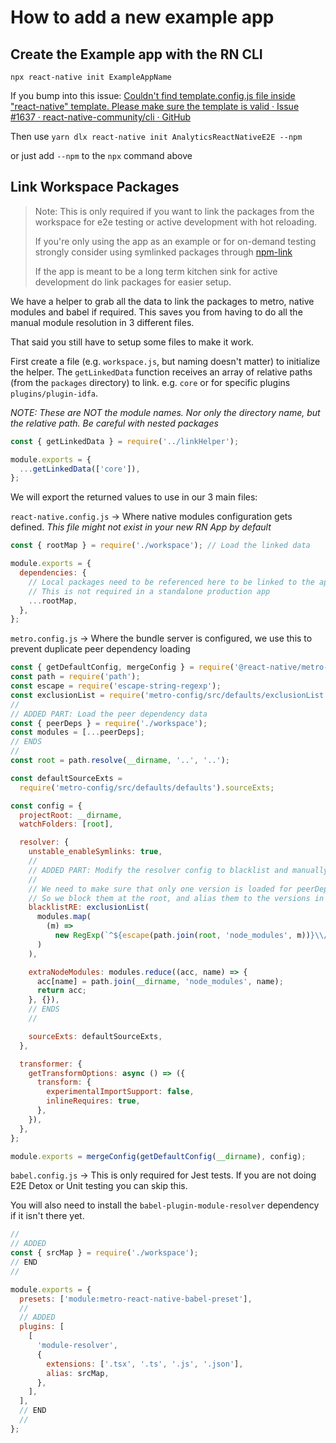 # How to add a new example app

## Create the Example app with the RN CLI

`npx react-native init ExampleAppName`

If you bump into this issue: [Couldn't find template.config.js file inside "react-native" template. Please make sure the template is valid · Issue #1637 · react-native-community/cli · GitHub](https://github.com/react-native-community/cli/issues/1637)

Then use
`yarn dlx react-native init AnalyticsReactNativeE2E --npm`

or just add `--npm` to the `npx` command above

## Link Workspace Packages

> Note: This is only required if you want to link the packages from the workspace for e2e testing or active development with hot reloading.
>
> If you're only using the app as an example or for on-demand testing strongly consider using symlinked packages through [npm-link](https://docs.npmjs.com/cli/v6/commands/npm-link)
>
> If the app is meant to be a long term kitchen sink for active development do link packages for easier setup.

We have a helper to grab all the data to link the packages to metro, native modules and babel if required. This saves you from having to do all the manual module resolution in 3 different files.

That said you still have to setup some files to make it work.

First create a file (e.g. `workspace.js`, but naming doesn't matter) to initialize the helper. The `getLinkedData` function receives an array of relative paths (from the `packages` directory) to link. e.g. `core` or for specific plugins `plugins/plugin-idfa`.

_NOTE: These are NOT the module names. Nor only the directory name, but the relative path. Be careful with nested packages_

```js
const { getLinkedData } = require('../linkHelper');

module.exports = {
  ...getLinkedData(['core']),
};
```

We will export the returned values to use in our 3 main files:

`react-native.config.js` -> Where native modules configuration gets defined. _This file might not exist in your new RN App by default_

```js
const { rootMap } = require('./workspace'); // Load the linked data

module.exports = {
  dependencies: {
    // Local packages need to be referenced here to be linked to the app
    // This is not required in a standalone production app
    ...rootMap,
  },
};
```

`metro.config.js` -> Where the bundle server is configured, we use this to prevent duplicate peer dependency loading

```js
const { getDefaultConfig, mergeConfig } = require('@react-native/metro-config');
const path = require('path');
const escape = require('escape-string-regexp');
const exclusionList = require('metro-config/src/defaults/exclusionList');
//
// ADDED PART: Load the peer dependency data
const { peerDeps } = require('./workspace');
const modules = [...peerDeps];
// ENDS
//
const root = path.resolve(__dirname, '..', '..');

const defaultSourceExts =
  require('metro-config/src/defaults/defaults').sourceExts;

const config = {
  projectRoot: __dirname,
  watchFolders: [root],

  resolver: {
    unstable_enableSymlinks: true,
    //
    // ADDED PART: Modify the resolver config to blacklist and manually load the peer dependencies
    //
    // We need to make sure that only one version is loaded for peerDependencies
    // So we block them at the root, and alias them to the versions in example's node_modules
    blacklistRE: exclusionList(
      modules.map(
        (m) =>
          new RegExp(`^${escape(path.join(root, 'node_modules', m))}\\/.*$`)
      )
    ),

    extraNodeModules: modules.reduce((acc, name) => {
      acc[name] = path.join(__dirname, 'node_modules', name);
      return acc;
    }, {}),
    // ENDS
    //

    sourceExts: defaultSourceExts,
  },

  transformer: {
    getTransformOptions: async () => ({
      transform: {
        experimentalImportSupport: false,
        inlineRequires: true,
      },
    }),
  },
};

module.exports = mergeConfig(getDefaultConfig(__dirname), config);
```

`babel.config.js` -> This is only required for Jest tests. If you are not doing E2E Detox or Unit testing you can skip this.

You will also need to install the `babel-plugin-module-resolver` dependency if it isn't there yet.

```js
//
// ADDED
const { srcMap } = require('./workspace');
// END
//

module.exports = {
  presets: ['module:metro-react-native-babel-preset'],
  //
  // ADDED
  plugins: [
    [
      'module-resolver',
      {
        extensions: ['.tsx', '.ts', '.js', '.json'],
        alias: srcMap,
      },
    ],
  ],
  // END
  //
};
```
